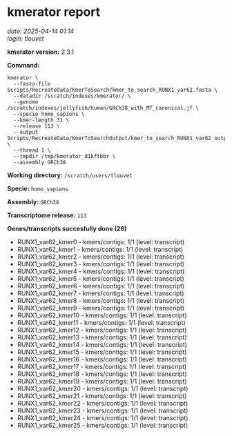 # kmerator report
*date: 2025-04-14 01:14*  
*login: tlouvet*

**kmerator version:** 2.3.1

**Command:**

```
kmerator \
  --fasta-file Scripts/RecreateData/KmerToSearch/kmer_to_search_RUNX1_var62.fasta \
  --datadir /scratch/indexes/kmerator/ \
  --genome /scratch/indexes/jellyfish/human/GRCh38_with_MT_canonical.jf \
  --specie homo_sapiens \
  --kmer-length 31 \
  --release 113 \
  --output Scripts/RecreateData/KmerToSearchOutput/kmer_to_search_RUNX1_var62_output \
  --thread 1 \
  --tmpdir /tmp/kmerator_d1kftbbr \
  --assembly GRCh38
```

**Working directory:** `/scratch/users/tlouvet`

**Specie:** `homo_sapiens`

**Assembly:** `GRCh38`

**Transcriptome release:** `113`

**Genes/transcripts succesfully done (26)**

- RUNX1_var62_kmer0 - kmers/contigs: 1/1 (level: transcript)
- RUNX1_var62_kmer1 - kmers/contigs: 1/1 (level: transcript)
- RUNX1_var62_kmer2 - kmers/contigs: 1/1 (level: transcript)
- RUNX1_var62_kmer3 - kmers/contigs: 1/1 (level: transcript)
- RUNX1_var62_kmer4 - kmers/contigs: 1/1 (level: transcript)
- RUNX1_var62_kmer5 - kmers/contigs: 1/1 (level: transcript)
- RUNX1_var62_kmer6 - kmers/contigs: 1/1 (level: transcript)
- RUNX1_var62_kmer7 - kmers/contigs: 1/1 (level: transcript)
- RUNX1_var62_kmer8 - kmers/contigs: 1/1 (level: transcript)
- RUNX1_var62_kmer9 - kmers/contigs: 1/1 (level: transcript)
- RUNX1_var62_kmer10 - kmers/contigs: 1/1 (level: transcript)
- RUNX1_var62_kmer11 - kmers/contigs: 1/1 (level: transcript)
- RUNX1_var62_kmer12 - kmers/contigs: 1/1 (level: transcript)
- RUNX1_var62_kmer13 - kmers/contigs: 1/1 (level: transcript)
- RUNX1_var62_kmer14 - kmers/contigs: 1/1 (level: transcript)
- RUNX1_var62_kmer15 - kmers/contigs: 1/1 (level: transcript)
- RUNX1_var62_kmer16 - kmers/contigs: 1/1 (level: transcript)
- RUNX1_var62_kmer17 - kmers/contigs: 1/1 (level: transcript)
- RUNX1_var62_kmer18 - kmers/contigs: 1/1 (level: transcript)
- RUNX1_var62_kmer19 - kmers/contigs: 1/1 (level: transcript)
- RUNX1_var62_kmer20 - kmers/contigs: 1/1 (level: transcript)
- RUNX1_var62_kmer21 - kmers/contigs: 1/1 (level: transcript)
- RUNX1_var62_kmer22 - kmers/contigs: 1/1 (level: transcript)
- RUNX1_var62_kmer23 - kmers/contigs: 1/1 (level: transcript)
- RUNX1_var62_kmer24 - kmers/contigs: 1/1 (level: transcript)
- RUNX1_var62_kmer25 - kmers/contigs: 1/1 (level: transcript)
